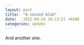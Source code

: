 ```yaml
---
layout: post
title:  "A second blob"
date:   2022-04-24 16:13:21 +0100
categories: update
---
```

And another one.